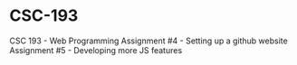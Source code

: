 # CSC-193
CSC 193 - Web Programming
Assignment #4 - Setting up a github website
Assignment #5 - Developing more JS features